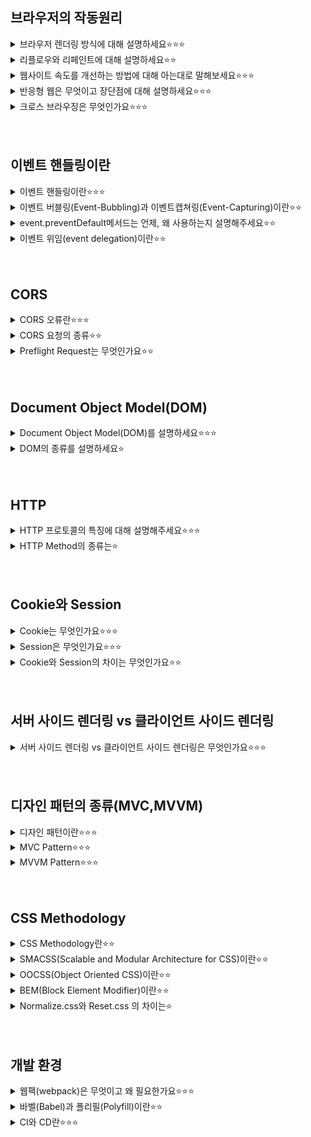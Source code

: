## 브라우저의 작동원리
<details>
<summary>브라우저 렌더링 방식에 대해 설명하세요⭐️⭐️⭐️</summary>
<!-- 한칸 공백 필요  -->
브라우저라는 것은 인터넷에 접속할 때 사용하는 크롬, 사파리, 파이어폭스 등을 말함

 1. HTML 파일과 CSS 파일을 파싱해서 각각 Tree를 만든다. (Parsing)
 2. 두 Tree를 결합하여 Rendering Tree를 만든다. (Style)
 3. Rendering Tree에서 각 노드의 위치와 크기를 계산한다. (Layout)
 4. 계산된 값을 이용해 각 노드를 화면상의 실제 픽셀로 변환하고, 레이어를 만든다. (Paint)
 5. 레이어를 합성하여 실제 화면에 나타낸다. (Composite)
</details>

<details>
<summary>리플로우와 리페인트에 대해 설명하세요⭐️⭐️</summary>
<!-- 한칸 공백 필요  -->
리플로우: 생성된 DOM 노드의 레이아웃 수치 변경 시 영향 받은 모드 노드의 수치를 다시 계산하여 렌더 트리를 재생성하는 과정, DOM 요소의 기하학적 속성이 변경될 때, 브라우저 사이즈가 변할 때, 스타일시트가 로딩되었을 때 발생하는 변화들을 다시 계산해주는 과정을 뜻하며, 레이아웃이라고도 함
리페인트: 리플로우 과정이 끝난 후 생성된 렌더 트리를 다시 그리는 과정, 변경된 요소를 실제로 화면에 그려주는 작업을 뜻함, 리플로우가 발생하면 필연적으로 리페인트가 실행됨, 리플로우보다는 상대적으로 훨씬 가벼운 작업임
</details>

<details>
<summary>웹사이트 속도를 개선하는 방법에 대해 아는대로 말해보세요⭐️⭐️⭐️</summary>
<!-- 한칸 공백 필요  -->
이미지 압축
코드 정리 및 압축
호스팅 업그레이드
브라우저 캐싱 활성화
웹 페이지 속도 개선 테스트
</details>

<details>
<summary>반응형 웹은 무엇이고 장단점에 대해 설명하세요⭐️⭐️⭐️</summary>
<!-- 한칸 공백 필요  -->
정의: 한 가지의 웹사이트로 다양한 종류의 기기에 최적화된 화면을 보여주는 것

장점
- 하나의 템플릿만을 사용해 다양한 사용자와 기긱에 대응할 수 있어 개발이 간편하다는 장점을 가짐
- 화면 크기가 해상도에 상관없이 웹 사이트를 잘 보여줌
- 어느기기, 어떤 접속 환경에서도 url이 같음
- 최신 웹 표준을 따름
- 트래픽 관리도 용이

단점
- 브라우저와 호환성에 문제가 있을 수 있음
- 디자인 자유도 떨어짐. 100% 맞춤 디자인이 어려움
- 성능 문제 있을 수 있음(로딩속도, 이미지 리사이징)
</details>

<details>
<summary>크로스 브라우징은 무엇인가요⭐️⭐️⭐️</summary>
<!-- 한칸 공백 필요  -->
웹 페이지 제작 시에 모든 브라우저에서 깨지지 않고 의도한 대로 올바르게(호환성) 나오게 하는 작업
</details>
<br></br>

## 이벤트 핸들링이란
<details>
<summary>이벤트 핸들링이란⭐️⭐️⭐️</summary>
<!-- 한칸 공백 필요  -->
클릭, 키보드 입력 등 사용자의 어떤 행위를 처리하는 것을 이벤트 핸들링이라고 함
- 이벤트를 받아줄 요소를 선택합니다.
- 그 요소가 어떤 이벤트에 반응할지, 즉 요소와 이벤트를 연결해주는 바인딩을 합니다.
- 이벤트가 발생했을 때 실행될 코드를 작성합니다.
</details>

<details>
<summary>이벤트 버블링(Event-Bubbling)과 이벤트캡쳐링(Event-Capturing)이란⭐️⭐️</summary>
<!-- 한칸 공백 필요  -->
Event Bubbling:
한 요소에 이벤트가 발생하면, 이 요소에 할당된 핸들러가 동작하고, 이어서 부모 요소의 핸들러가 동작
가장 최상단의 조상 요소를 만날 때까지 이 과정이 반복되면서 요소 각각에 할당된 핸들러가 동작함
Capturing:
캡처링 단계 – 이벤트가 하위 요소로 전파되는 단계
타깃 단계 – 이벤트가 실제 타깃 요소에 전달되는 단계
버블링 단계 – 이벤트가 상위 요소로 전파되는 단계
</details>

<details>
<summary>event.preventDefault메서드는 언제, 왜 사용하는지 설명해주세요⭐️⭐️</summary>
<!-- 한칸 공백 필요  -->
정의: 이벤트를 명시적으로 처리하지 않은 경우, 해당 이벤트의 default 동작을 실행하지 않도록 지정하는 함수

언제 사용:
- 'a태그'를 클릭했을 때 지정된 href 링크로 이동하지 않게 하고 싶을 때
- 'form태그'내의 submit 역할을 하는 버튼을 클릭했을 때, 새로 실행하지 않게 하고 싶을 때

자세한 설명:
preventDefalut는 해당 이벤트에 기본적으로 설정된 기본 액션을 동작하지 않게 만드는 메서드입니다.
이 메서드를 사용하는 이유는 다양합니다. 가장 대표적인 경우가 form 요소의 submit 이벤트입니다. submit 이벤트는 해당 폼의 정보를 서버로 요청을 보내려는 기본 동작을 가지고 있어서,submit 이벤트가 일어나고 나면 화면이 의도치 않게 전환되거나 새로고침이 되는 경우가 있습니다.
현대 웹 개발에 들어서는 이런 서버 요청은 JavaScript에서 처리하기 때문에 이런 이벤트의 기본 동작은 막아주는 것이 종종 필요합니다.
</details>

<details>
<summary>이벤트 위임(event delegation)이란⭐️⭐️</summary>
<!-- 한칸 공백 필요  -->
이벤트 위임은 캡쳐링과 버블링을 이용한 것으로, 여러 엘리먼트마다 각각 이벤트 핸들러를 할당하지 않고, 공통되는 부모에 이벤트 핸들러를 할당하여 이벤트를 관리하는 방식
여러개의 자식 엘리먼트 이벤트 관리하기
동적 엘리먼트에 대한 이벤트 관리하기
</details>
<br></br>

## CORS
<details>
<summary>CORS 오류란⭐️⭐️⭐️</summary>
<!-- 한칸 공백 필요  -->
Cross-Origin Resource Sharing의 약자로
타 도메인 간에 자원을 공유할 수 있게 해주는 것을 의미한다
cors표준은 웹 브라우저가 사용하는 정보를 읽을 수 있도록 허가된 출처 집합을 서버에게 알려주도록 허용하는 특정 http헤더를 추가함으로써 동작한다
1. 브라우저가 리소스 요청됨(coross-origin 요청) ->
2. 보안상의 이유로 제한(Same-Origin-Policy동일 근원 정책) ->
3. 요청하는 대상과 프로토콜과 포트가 같아야함 ->
4. JSONP와 cors가 나옴

[자세한 자료](https://inpa.tistory.com/entry/WEB-%F0%9F%93%9A-CORS-%F0%9F%92%AF-%EC%A0%95%EB%A6%AC-%ED%95%B4%EA%B2%B0-%EB%B0%A9%EB%B2%95-%F0%9F%91%8F#:~:text=%EA%B6%8C%EC%9E%A5%ED%95%98%EB%8A%94%20%EB%B0%94%EB%8B%A4.-,%EC%98%88%EB%B9%84%20%EC%9A%94%EC%B2%AD%20(Preflight%20Request),%EC%9D%B8%EC%A7%80%20%EB%AF%B8%EB%A6%AC%20%ED%99%95%EC%9D%B8%ED%95%98%EB%8A%94%20%EA%B2%83%EC%9D%B4%EB%8B%A4.)
</details>

<details>
<summary>CORS 요청의 종류⭐️⭐️</summary>
<!-- 한칸 공백 필요  -->
Simple/Preflight, Credential/Non-Credential의 조합으로 4가지가 존재
1) Simple Request
2) Preflight Request
3) Request with Credential
4) Request without Credential
</details>

<details>
<summary>Preflight Request는 무엇인가요⭐️⭐️</summary>
<!-- 한칸 공백 필요  -->
사실 브라우저는 요청을 보낼때 한번에 바로 보내지않고, 먼저 예비 요청을 보내 서버와 잘 통신되는지 확인한 후 본 요청을 보낸다.

즉, 예비 요청의 역할은 본 요청을 보내기 전에 브라우저 스스로 안전한 요청인지 미리 확인하는 것이다.

이때 브라우저가 예비요청을 보내는 것을 Preflight라고 부르며, 이 예비요청의 HTTP 메소드를 GET이나 POST가 아닌 OPTIONS라는 요청이 사용된다는 것이 특징이다.
</details>
<br></br>

## Document Object Model(DOM)
<details>
<summary>Document Object Model(DOM)를 설명하세요⭐️⭐️⭐️</summary>
<!-- 한칸 공백 필요  -->
문서 객체 모델(DOM, Document Object Model)은 XML이나 HTML 문서에 접근하기 위한 일종의 인터페이스입니다.
이 객체 모델은 문서 내의 모든 요소를 정의하고, 각각의 요소에 접근하는 방법을 제공합니다.
</details>

<details>
<summary>DOM의 종류를 설명하세요⭐️</summary>
<!-- 한칸 공백 필요  -->
W3C DOM 표준은 세 가지 모델로 구분됩니다.

1. Core DOM : 모든 문서 타입을 위한 DOM 모델
2. HTML DOM : HTML 문서를 위한 DOM 모델
3. XML DOM : XML 문서를 위한 DOM 모델
</details>
<br></br>

## HTTP
<details>
<summary>HTTP 프로토콜의 특징에 대해 설명해주세요⭐️⭐️⭐️</summary>
<!-- 한칸 공백 필요  -->
Hyper Text Transfer Protocol
요청 메서드 를 정의하여, 주어진 리소스에 수행하길 원하는 행동을 나타내는 것
www 상에서 서버와 클라이언트가 정보(데이터)를 주고 받을 수 있는 프로토콜로, HTML문서를 주고 받는데 사용됨.
TCP 방식 : client - server 중 한 곳이 연결을 끊을 때까지 연결을 유지함.
HTTP 방식 : client가 server에서 html을 다운받고 나면 연결을 끊어버림.(HTTP통신의 특징 - 비연결(stateless))

특징
Stateless
클라이언트와 서버가 연결을 성공한 후, 클라이언트의 요청에 대해 서버가 응답을 하고 나면 연결을 끊어버리는 것을 말한다.

장점
통신 간의 연결 상태 처리나 정보의 저장을 관리할 필요가 없어서 서버 디자인이 간단해진다.

단점
연결을 끊어버리기 때문에 서버에서 클라이언트의 현재 상태를 알 수 없음. 로그인을 이미 했는데 연결을 끊었기 때문에 이후 작업에서 Client가 로그인을 했었는지 안했었는지 알 수 없음.
=> 이 문제를 위해 Cookie와 Session으로 클라이언트의 상태를 저장해서 연결은 끊어졌지만 사용자에게 마치 연결이 되어 있는 것처럼 서비스를 제공한다.

Request, Response
Request(요청)
웹 브라우저(Client)에서 웹 서버로 보내는 요청. 서버에게 데이터를 전송할 때 Request 객체에 담아 전달하게 된다.

Response(수신)
웹 서버에서 웹 브라우저(Client)로의 응답. 클라이언트로부터 서버에게 요청이 일어나고 나면 서버는 브라우저에 전달할 데이터를 Response 객체를 통해 전달한다.
___
HTTP는 클라이언트가 서버에 요청을 보내면 서버는 그에 대한 응답을 보내는 클라이언트 서버 구조로 이루어져 있으며, 무상태성, 비연결성이라는 특징을 갖습니다.
무상태성은 서버가 클라이언트의 상태를 기억하지 않는다는 뜻입니다. 즉, 상태 기억의 주체가 클라이언트가 된다는 말이며, 중간에 요청을 처리하는 서버가 바뀌어도 클라이언트가 상태를 잘 담아서 요청을 보내면 응답을 제대로 받을 수 있습니다.
서버가 바뀌어도 응답에 문제가 없다는 뜻은, 필요에 따라 서버를 무한히 증설할 수 있다는 의미입니다. 즉, 무상태성이라는 특성 덕에 서버의 무한한 증설이 가능해집니다.
비연결성은 요청과 응답을 주고 받은 후에 서버와의 연결을 끊는 것을 의미합니다. 서버와의 연결을 지속하지 않고 필요할 때에만 연결하기 때문에 최소한의 자원만 사용하게 된다는 장점이 있습니다. 하지만 HTTP 1.0 버전은 여러 요청을 보내야 할 때에도 매 요청마다 서버 연결과 종료를 반복하는 비효율성이 발생한다는 한계가 있습니다. 이러한 한계점을 HTTP 1.1 버전에서는 지속 연결과 파이프라인, HTTP 2.0 버전에서는 멀티플렉싱을 활용해서 해결합니다.
</details>

<details>
<summary>HTTP Method의 종류는⭐️</summary>
<!-- 한칸 공백 필요  -->
GET
특정 리소스의 표시를 요청할 때 사용, 오직 데이터를 받기만 한다.
(SELECT 문을 이용한 데이터를 수신)

POST
특정 리소스에 엔티티를 제출할 때 사용
서버에 Data를 보내기 위한 용도
POST 메서드는 멱등성을 성립되지 않음

PUT
서버가 Client 요청의 Body를 확인하여 요청 URL에 새로운 Resouce를 생성
서버의 Resource에 Data를 저장하기 위한 용도

DELETE
요청 Resource를 삭제하도록 요청
BUT HTTP 규격에는 Client 요청에도 서버가 무효화 시킬 수 있다고 정의됨
DELETE Method는 항상 보장되지 않는다.
</details>
<br></br>

## Cookie와 Session
<details>
<summary>Cookie는 무엇인가요⭐️⭐️⭐️</summary>
<!-- 한칸 공백 필요  -->
사용자의 디스크나 웹 브라우저 메모리에 저장된다.
클라이언트 측에 “key와 value”형태의 text 타입으로 데이터가 저장된다. 데이터의 크기에 제한이 있다.

프로세스
브라우저에서 웹 페이지 접속
웹 서버에서 쿠키를 생성.
생성한 쿠키에 데이터를 담아 요청에 응답할 때 클라이언트에게 함께 전송.
클라이언트가 보관하다가 서버에 재요청할 때 쿠키를 함께 전송.
클라이언트와 서버가 로그인 정보가 유지되어있는 것처럼 사용.
</details>

<details>
<summary>Session은 무엇인가요⭐️⭐️⭐️</summary>
<!-- 한칸 공백 필요  -->
웹 서비스를 위한 사용자의 정보를 서버측에 저장한다.
서버 측에 객체 타입으로 저장된다. 서버가 수용 가능한 만큼 저장할 수 있다.

프로세스
클라이언트가 서버에 접속 시 세션 ID를 발급
클라이언트는 쿠키(쿠키이름 : JSESSIONID)를 이용해 세션 ID를 저장해서 가지고 있음.
클라이언트가 서버에 재 요청 시 쿠키(JSESSIONID)를 이용하여 세션ID 값을 서버에 전달.

저장 기간
session.invalidate() 혹은 웹 브라우저가 종료될 때까지 데이터가 유지된다.
</details>

<details>
<summary>Cookie와 Session의 차이는 무엇인가요⭐️⭐️</summary>
<!-- 한칸 공백 필요  -->
쿠키와 세션의 역할은 비슷하다. 가장 큰 차이점은 사용자의 정보가 저장되는 위치이다.
보안 면에서는 세션이 더 우수하고, 세션의 경우 서버의 처리가 필요하기 때문에 요청 속도는 쿠키가 더 빠르다.
</details>
<br></br>

## 서버 사이드 렌더링 vs 클라이언트 사이드 렌더링
<details>
<summary>서버 사이드 렌더링 vs 클라이언트 사이드 렌더링은 무엇인가요⭐️⭐️⭐️</summary>
<!-- 한칸 공백 필요  -->
SSR: 브라우저에 나타나는 형태 그대로를 HTML로 만들어 제공하며, 브라우저는 HTML을 표시하는 방식
CSR: SPA (Single Page Application), 서버는 JSON파일만 보내주고, HTML을 그리는 역할은 JavaScript를 통해 클라이언트 측에서 수행
</details>
<br></br>

## 디자인 패턴의 종류(MVC,MVVM)
<details>
<summary>디자인 패턴이란⭐️⭐️⭐️</summary>
<!-- 한칸 공백 필요  -->
어떤 것을 개발할 때 발생했던 문제점들을 정리해서 좀 더 쉽고 편리하게 개발할 수 있도록 만든 특정한 방법들을 의미한다.
</details>

<details>
<summary>MVC Pattern⭐️⭐️⭐️</summary>
<!-- 한칸 공백 필요  -->
Model-View-Controller의 약자로,
대표적인 디자인 패턴으로 개발할 때 구성요소를 Model, View, Controller로 역할을 나누어 개발을 하는 것을 의미한다.
사용자가 Controller를 조작하면 Controller는 Model을 통해 데이터를 가져오고 해당 데이터를 View에게 뿌려준다.
<br></br>
<img src="https://img1.daumcdn.net/thumb/R1280x0/?scode=mtistory2&fname=https%3A%2F%2Fblog.kakaocdn.net%2Fdn%2F7IE8f%2FbtqBRvw9sFF%2FAGLRdsOLuvNZ9okmGOlkx1%2Fimg.png" width="200" height="200">
<br></br>
MVC 패턴의 동작 순서
사용자의 Action들은 Controller에 들어오게 됩니다.
Controller는 사용자의 Action를 확인하고, Model을 업데이트합니다.
Controller는 Model을 나타내줄 View를 선택합니다.
View는 Model을 이용하여 화면을 나타냅니다.

MVC패턴을 사용하는 프레임워크/라이브러리
Angular JS
DJango
React 등
</details>

<details>
<summary>MVVM Pattern⭐️⭐️⭐️</summary>
<!-- 한칸 공백 필요  -->
MVVM 패턴은 Model + View + View Model를 합친 용어입니다. Model과 View은 다른 패턴과 동일합니다.

<img src="https://img1.daumcdn.net/thumb/R1280x0/?scode=mtistory2&fname=https%3A%2F%2Fblog.kakaocdn.net%2Fdn%2FCiXz0%2FbtqBQ1iMiVT%2FstaXr7UO95opKgXEU01EY0%2Fimg.png" width="200" height="200">

Model : 어플리케이션에서 사용되는 데이터와 그 데이터를 처리하는 부분입니다.
View : 사용자에서 보여지는 UI 부분입니다.
View Model : View를 표현하기 위해 만든 View를 위한 Model입니다. View를 나타내 주기 위한 Model이자 View를 나타내기 위한 데이터 처리를 하는 부분입니다.

MVVM 패턴의 동작 순서
사용자의 Action들은 View를 통해 들어오게 됩니다.
View에 Action이 들어오면, Command 패턴으로 View Model에 Action을 전달합니다.
View Model은 Model에게 데이터를 요청합니다.
Model은 View Model에게 요청받은 데이터를 응답합니다.
View Model은 응답 받은 데이터를 가공하여 저장합니다.
View는 View Model과 Data Binding하여 화면을 나타냅니다.
대표적인 디자인 패턴으로 개발할 때 구성요소를 Model, View, Controller로 역할을 나누어 개발을 하는 것을 의미한다.
사용자가 Controller를 조작하면 Controller는 Model을 통해 데이터를 가져오고 해당 데이터를 View에게 뿌려준다.

장점
MVVM 패턴은 View와 Model 사이의 의존성이 없습니다. 또한 Command 패턴과 Data Binding을 사용하여 View와 View Model 사이의 의존성 또한 없앤 디자인패턴입니다. 각각의 부분은 독립적이기 때문에 모듈화 하여 개발할 수 있습니다.
</details>
<br></br>

## CSS Methodology
<details>
<summary>CSS Methodology란⭐️⭐️</summary>
<!-- 한칸 공백 필요  -->
명확하고 일관성있는 규칙
SMACSS(Scalable and Modular Architecture for CSS): 범주화
OOCSS(Object Oriented CSS): 구조와 모양을 분리,컨테이너와 컨텐츠를 분리
BEM(Block Element Modifier): 블록(block), 요소(element), 상태(modifier)로 구분하여 클래스 작성하며 엄격한 네이밍 규칙을 가짐
</details>

<details>
<summary>SMACSS(Scalable and Modular Architecture for CSS)이란⭐️⭐️</summary>
<!-- 한칸 공백 필요  -->
CSS를 범주화(Categorization)로 패턴화 하고자 하는 방법론이다
SMACSS는 작성할 CSS를 비슷한 종류끼리 모아 5가지 스타일로 나누고 각 유형에 맞는 선택자와 작명법, 코딩 기법을 제시한다. 기본(base), 레이아웃(layout), 모듈(module), 상태(state), 테마(theme) 다섯가지의 범주를 제시한다.
기본(base)
: Reset, Variable 등을 포함하고 !important를 쓰지 않는다.
레이아웃(layout)
: 주요 요소(id)와 하위 요소(class)로 구분하고 접두사를 사용한다.
모듈(module)
: 재사용성이 높은 구성 요소를 정의한다.
상태(state)
: 요소의 상태 변화를 표현하고 접두사 “is-“나 “s-“를 사용한다.
테마(theme)
: 사용자가 선택 가능 하도록 스타일을 재선언하여 사용한다.

SMACSS 사용시에는 지켜야 할 유의사항이 몇 가지 존재하는데, 대표적으로 아래의 4가지 유의사항들이 존재한다.
- 파생된 CSS셀렉터 사용금지
- Id 셀렉터 사용금지
- !Important 사용금지
- 다른 개발자들이 이해할 수 있도록 class 이름을 의미있게 지어야 함
</details>

<details>
<summary>OOCSS(Object Oriented CSS)이란⭐️⭐️</summary>
<!-- 한칸 공백 필요  -->
CSS를 모듈 방식으로 작성하여 중복을 줄이는 방식의 방법론이다.
주요 원리는 구조와 스타일을 분리해서 작성하는 것이다.

2가지 기본원칙
- 구조(structure)와 모양(skin)의 분리 : 반복적인 시각적 기능(배경, 테두리..)을 별도의 “스킨”으로 정의하여 다양한 객체와 혼합하여 중복 코드없이 시각적 다양성을 표현할 수 있다.
- 콘테이너와 콘텐츠의 분리 : 스타일을 정의할때 위치에 의존적인 스타일을 사용하지 않는다. 사물의 모양은 어디에 위치 하던지 동일하게 보인다. (예: .object h2{} 사용하지 않고 h2에 .title(클래스 이름)을 부여하여 사용한다. 이렇게 하면 클래스가 없는 h2는 모두 동일한 모습이고, title 클래스 역시 동일하게 보일것이며, 불필요한 스타일을 중복해서 정의할 필요가 없다)

이점
- 많은 CSS 코드가 재사용되면서 코드의 길이가 줄어든다. 즉 css 파일 크기가 작아져서 속도를 향상 시킬 수 있다.
- 새로운 요소를 추가할때, 기존 모듈을 통해서 재사용이 가능하고 쉽게 확장 가능하여 유지보수성이 높아진다.
</details>


<details>
<summary>BEM(Block Element Modifier)이란⭐️⭐️</summary>
<!-- 한칸 공백 필요  -->
CSS 제작 방법론으로, 일종의 네이밍 컨벤션이라고 볼 수 있다.
html 요소들을 각각 Block, Element, Modifier이렇게 세 가지로 분류해 작명한다.
이를 통해 복잡한 UI에서도 쉽고 빠르게 인터페이스를 개발할 수 있으며 복사 및 붙여 넣기없이 기존 코드를 재사용 할 수 있습니다.

- Block
재사용 가능한 독립적 블록, 가장 바깥쪽 상위요소
재사용을 위해 margin 또는 padding을 적용하지 않는다
블럭은 블럭을 감쌀 수 있다
- Element
블록을 구성하는 종속적인 하위요소
소속된 블록에 의존적이다
- Modifier
블록이나 엘리먼트의 변형, 속성을 의미 (모양,상태,동작 등)
기능은 같으나 모양 등이 다를 경우 사용한다
</details>

<details>
<summary>Normalize.css와 Reset.css 의 차이는⭐️</summary>
<!-- 한칸 공백 필요  -->
Reset.css는 초기화를 시키는 것에 집중
Normalize.css는 초기화를 시키지만 어느정도의 스타일이 가미되어있음
</details>
<br></br>

## 개발 환경
<details>
<summary>웹팩(webpack)은 무엇이고 왜 필요한가요⭐️⭐️⭐️</summary>
<!-- 한칸 공백 필요  -->
기능별로 모듈화했던 자바스크립트 파일들을 묶는 것을 말함

장점
- 이전에 각 파일마다 서버에 요청을 하여 자원을 얻어와야했던 반면, 같은 타입(html, css, js) 등 파일을 묶어서 요청/응답을 받아 네터워크 코스트가 감소함
- 다양한 모드가 지원되면서 최적화, 코드 압축 등 작업 지원
- 웹팩의 주요 구성 요소 중 하나인 로더가 일부 브라우저에서 지원이 되지 않는 ES6 형식의 자바스크립트 파일을 ES5로 변환하여 사용가능, 다른 모든 브라우저에 대해서도 커버 가능
</details>

<details>
<summary>바벨(Babel)과 폴리필(Polyfill)이란⭐️⭐️</summary>
<!-- 한칸 공백 필요  -->
바벨의 뜻:
바벨은 트랜스파일러로, 모던 자바스크립트 코드를 구 표준을 준수하는 코드로 바꿔줍니다.
바벨은 코드를 재작성해주는 트랜스파일러 프로그램입니다. 바벨은 개발자의 컴퓨터에서 돌아가는데, 이를 실행하면 기존 코드가 구 표준을 준수하는 코드로 변경됩니다. 변경된 코드는 웹사이트 형태로 사용자에게 전달되어 버전 차이로 인한 호환성 문제를 해결 해 줍니다. 웹팩과 같은 모던 프로젝트 빌드 시스템은 코드가 수정될 때마다 자동으로 트랜스파일러를 동작시켜줍니다.

폴리필의 뜻:
폴리필을 사전에서 찾아보면  충전솜이라는 의미를 가지고 있습니다. 폴리필의 역할은 사전 의미처럼 부족한 부분을 채워주는 역할을 합니다. 폴리필(polyfill)은 말 그대로 구현이 누락된 새로운 기능을 메꿔주는(fill in) 역할을 합니다.(쉽게 정의하면 크로스 브라우징을 뜻합니다.)

바벨과 폴리필이 필요한 이유?
브라우저마다 지원할 수 있는(랜더링 하는) 스펙이 다르기 때문입니다.
</details>

<details>
<summary>CI와 CD란⭐️⭐️⭐️</summary>
<!-- 한칸 공백 필요  -->
CI는 간단히 요약하자면 빌드/테스트 자동화 과정 과정
CD는 간단히 말하면 배포 자동화 과정
CI/CD는 자동화하여 애플리케이션을 더욱 짧은 주기로 고객에게 제공하는 방법
CI/CD의 기본 개념은 지속적인 통합, 지속적인 서비스 제공, 지속적인 배포
CI/CD는 새로운 코드 통합으로 인해 개발 및 운영팀에 발생하는 문제(일명 "통합 지옥(integration hell)")를 해결하기 위한 솔루션
</details>
<br></br>

